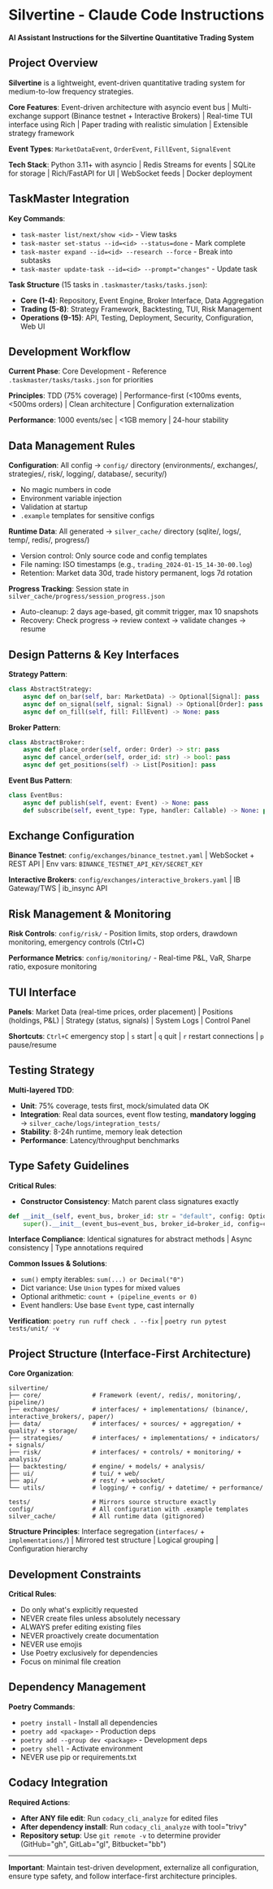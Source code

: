 # Silvertine - Claude Code Instructions

**AI Assistant Instructions for the Silvertine Quantitative Trading System**

## Project Overview

**Silvertine** is a lightweight, event-driven quantitative trading system for medium-to-low frequency strategies.

**Core Features**: Event-driven architecture with asyncio event bus | Multi-exchange support (Binance testnet + Interactive Brokers) | Real-time TUI interface using Rich | Paper trading with realistic simulation | Extensible strategy framework

**Event Types**: `MarketDataEvent`, `OrderEvent`, `FillEvent`, `SignalEvent`

**Tech Stack**: Python 3.11+ with asyncio | Redis Streams for events | SQLite for storage | Rich/FastAPI for UI | WebSocket feeds | Docker deployment

## TaskMaster Integration

**Key Commands**:
- `task-master list/next/show <id>` - View tasks
- `task-master set-status --id=<id> --status=done` - Mark complete
- `task-master expand --id=<id> --research --force` - Break into subtasks
- `task-master update-task --id=<id> --prompt="changes"` - Update task

**Task Structure** (15 tasks in `.taskmaster/tasks/tasks.json`):
- **Core (1-4)**: Repository, Event Engine, Broker Interface, Data Aggregation
- **Trading (5-8)**: Strategy Framework, Backtesting, TUI, Risk Management  
- **Operations (9-15)**: API, Testing, Deployment, Security, Configuration, Web UI

## Development Workflow

**Current Phase**: Core Development - Reference `.taskmaster/tasks/tasks.json` for priorities

**Principles**: TDD (75% coverage) | Performance-first (<100ms events, <500ms orders) | Clean architecture | Configuration externalization

**Performance**: 1000 events/sec | <1GB memory | 24-hour stability

## Data Management Rules

**Configuration**: All config → `config/` directory (environments/, exchanges/, strategies/, risk/, logging/, database/, security/)
- No magic numbers in code
- Environment variable injection
- Validation at startup
- `.example` templates for sensitive configs

**Runtime Data**: All generated → `silver_cache/` directory (sqlite/, logs/, temp/, redis/, progress/)
- Version control: Only source code and config templates
- File naming: ISO timestamps (e.g., `trading_2024-01-15_14-30-00.log`)
- Retention: Market data 30d, trade history permanent, logs 7d rotation

**Progress Tracking**: Session state in `silver_cache/progress/session_progress.json`
- Auto-cleanup: 2 days age-based, git commit trigger, max 10 snapshots
- Recovery: Check progress → review context → validate changes → resume

## Design Patterns & Key Interfaces

**Strategy Pattern**:
```python
class AbstractStrategy:
    async def on_bar(self, bar: MarketData) -> Optional[Signal]: pass
    async def on_signal(self, signal: Signal) -> Optional[Order]: pass
    async def on_fill(self, fill: FillEvent) -> None: pass
```

**Broker Pattern**:
```python
class AbstractBroker:
    async def place_order(self, order: Order) -> str: pass
    async def cancel_order(self, order_id: str) -> bool: pass
    async def get_positions(self) -> List[Position]: pass
```

**Event Bus Pattern**:
```python
class EventBus:
    async def publish(self, event: Event) -> None: pass
    def subscribe(self, event_type: Type, handler: Callable) -> None: pass
```

## Exchange Configuration

**Binance Testnet**: `config/exchanges/binance_testnet.yaml` | WebSocket + REST API | Env vars: `BINANCE_TESTNET_API_KEY/SECRET_KEY`

**Interactive Brokers**: `config/exchanges/interactive_brokers.yaml` | IB Gateway/TWS | ib_insync API

## Risk Management & Monitoring

**Risk Controls**: `config/risk/` - Position limits, stop orders, drawdown monitoring, emergency controls (Ctrl+C)

**Performance Metrics**: `config/monitoring/` - Real-time P&L, VaR, Sharpe ratio, exposure monitoring

## TUI Interface

**Panels**: Market Data (real-time prices, order placement) | Positions (holdings, P&L) | Strategy (status, signals) | System Logs | Control Panel

**Shortcuts**: `Ctrl+C` emergency stop | `s` start | `q` quit | `r` restart connections | `p` pause/resume

## Testing Strategy

**Multi-layered TDD**:
- **Unit**: 75% coverage, tests first, mock/simulated data OK
- **Integration**: Real data sources, event flow testing, **mandatory logging** → `silver_cache/logs/integration_tests/`
- **Stability**: 8-24h runtime, memory leak detection
- **Performance**: Latency/throughput benchmarks

## Type Safety Guidelines

**Critical Rules**:
- **Constructor Consistency**: Match parent class signatures exactly
```python
def __init__(self, event_bus, broker_id: str = "default", config: Optional[Dict[str, Any]] = None):
    super().__init__(event_bus=event_bus, broker_id=broker_id, config=config)
```

**Interface Compliance**: Identical signatures for abstract methods | Async consistency | Type annotations required

**Common Issues & Solutions**:
- `sum()` empty iterables: `sum(...) or Decimal("0")`
- Dict variance: Use `Union` types for mixed values
- Optional arithmetic: `count + (pipeline_events or 0)`
- Event handlers: Use base `Event` type, cast internally

**Verification**: `poetry run ruff check . --fix` | `poetry run pytest tests/unit/ -v`

## Project Structure (Interface-First Architecture)

**Core Organization**:
```
silvertine/
├── core/              # Framework (event/, redis/, monitoring/, pipeline/)
├── exchanges/         # interfaces/ + implementations/ (binance/, interactive_brokers/, paper/)
├── data/              # interfaces/ + sources/ + aggregation/ + quality/ + storage/
├── strategies/        # interfaces/ + implementations/ + indicators/ + signals/
├── risk/              # interfaces/ + controls/ + monitoring/ + analysis/
├── backtesting/       # engine/ + models/ + analysis/
├── ui/                # tui/ + web/
├── api/               # rest/ + websocket/
└── utils/             # logging/ + config/ + datetime/ + performance/

tests/                 # Mirrors source structure exactly
config/                # All configuration with .example templates
silver_cache/          # All runtime data (gitignored)
```

**Structure Principles**: Interface segregation (`interfaces/` + `implementations/`) | Mirrored test structure | Logical grouping | Configuration hierarchy

## Development Constraints

**Critical Rules**:
- Do only what's explicitly requested
- NEVER create files unless absolutely necessary
- ALWAYS prefer editing existing files
- NEVER proactively create documentation
- NEVER use emojis
- Use Poetry exclusively for dependencies
- Focus on minimal file creation

## Dependency Management

**Poetry Commands**:
- `poetry install` - Install all dependencies
- `poetry add <package>` - Production deps
- `poetry add --group dev <package>` - Development deps
- `poetry shell` - Activate environment
- NEVER use pip or requirements.txt

## Codacy Integration

**Required Actions**:
- **After ANY file edit**: Run `codacy_cli_analyze` for edited files
- **After dependency install**: Run `codacy_cli_analyze` with tool="trivy" 
- **Repository setup**: Use `git remote -v` to determine provider (GitHub="gh", GitLab="gl", Bitbucket="bb")

---

**Important**: Maintain test-driven development, externalize all configuration, ensure type safety, and follow interface-first architecture principles.